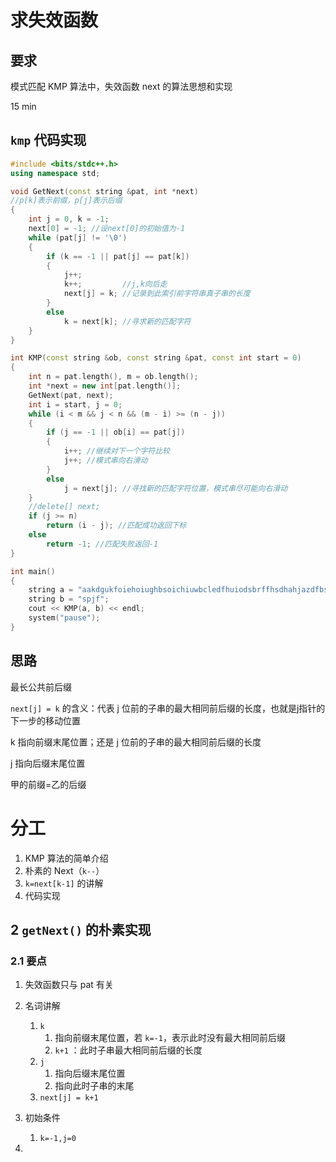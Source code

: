 # 求失效函数

## 要求

模式匹配 KMP 算法中，失效函数 next 的算法思想和实现

15 min

## `kmp` 代码实现

```c++
#include <bits/stdc++.h>
using namespace std;

void GetNext(const string &pat, int *next)
//p[k]表示前缀，p[j]表示后缀
{
    int j = 0, k = -1;
    next[0] = -1; //设next[0]的初始值为-1
    while (pat[j] != '\0')
    {
        if (k == -1 || pat[j] == pat[k])
        {
            j++;
            k++;         //j,k向后走
            next[j] = k; //记录到此索引前字符串真子串的长度
        }
        else
            k = next[k]; //寻求新的匹配字符
    }
}

int KMP(const string &ob, const string &pat, const int start = 0)
{
    int n = pat.length(), m = ob.length();
    int *next = new int[pat.length()];
    GetNext(pat, next);
    int i = start, j = 0;
    while (i < m && j < n && (m - i) >= (n - j))
    {
        if (j == -1 || ob[i] == pat[j])
        {
            i++; //继续对下一个字符比较
            j++; //模式串向右滑动
        }
        else
            j = next[j]; //寻找新的匹配字符位置，模式串尽可能向右滑动
    }
    //delete[] next;
    if (j >= n)
        return (i - j); //匹配成功返回下标
    else
        return -1; //匹配失败返回-1
}

int main()
{
    string a = "aakdgukfoiehoiughbsoichiuwbcledfhuiodsbrffhsdhahjazdfbsetrjhavoiwsbhvcobsaiuadcbiduasfvwsfvsncusbcoiusadgvoisgvbdjbghspjfosbbc";
    string b = "spjf";
    cout << KMP(a, b) << endl;
    system("pause");
}
```

## 思路

最长公共前后缀

`next[j] = k` 的含义：代表  j 位前的子串的最大相同前后缀的长度，也就是j指针的下一步的移动位置

k 指向前缀末尾位置；还是 j 位前的子串的最大相同前后缀的长度

j 指向后缀末尾位置 

甲的前缀=乙的后缀

# 分工

1. KMP 算法的简单介绍
2. 朴素的 Next（`k--`）
3. `k=next[k-1]` 的讲解
4. 代码实现

## 2 `getNext()` 的朴素实现

### 2.1 要点

1. 失效函数只与 pat 有关
2. 名词讲解
    1. `k`
        1. 指向前缀末尾位置，若 `k=-1`，表示此时没有最大相同前后缀
        2. `k+1` ：此时子串最大相同前后缀的长度
    2. `j`
        1. 指向后缀末尾位置
        2. 指向此时子串的末尾
    3. `next[j] = k+1` 

2. 初始条件
    1. `k=-1,j=0`
3. 



